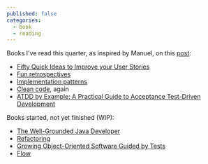 ```yaml
---
published: false
categories:
  - book
  - reading
---
```


Books I've read this quarter, as inspired by Manuel, on this [post](http://garajeando.blogspot.com.es/2015/04/books-i-read-january-april-2015.html):

  * [Fifty Quick Ideas to Improve your User Stories](https://leanpub.com/50quickideas)
  * [Fun retrospectives](https://leanpub.com/funretrospectives)
  * [Implementation patterns](http://www.amazon.com/Implementation-Patterns-Kent-Beck/dp/0321413091)
  * [Clean code](http://www.amazon.com/Clean-Code-Handbook-Software-Craftsmanship/dp/0132350882/), again
  * [ATDD by Example: A Practical Guide to Acceptance Test-Driven Development](http://www.amazon.com/ATDD-Example-Test-Driven-Development-Addison-Wesley/dp/0321784154)
  
Books started, not yet finished (WIP):
  * [The Well-Grounded Java Developer](http://www.manning.com/evans/)
  * [Refactoring](http://martinfowler.com/books/refactoring.html)
  * [Growing Object-Oriented Software Guided by Tests](http://www.growing-object-oriented-software.com/)
  * [Flow](http://www.amazon.com/Flow-Psychology-Experience-Perennial-Classics/dp/0061339202)
  
  

